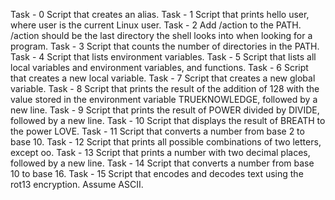 Task - 0 Script that creates an alias.
Task - 1 Script that prints hello user, where user is the current Linux user.
Task - 2 Add /action to the PATH. /action should be the last directory the shell looks into when looking for a program.
Task - 3 Script that counts the number of directories in the PATH.
Task - 4 Script that lists environment variables.
Task - 5 Script that lists all local variables and environment variables, and functions.
Task - 6 Script that creates a new local variable.
Task - 7 Script that creates a new global variable.
Task - 8 Script that prints the result of the addition of 128 with the value stored in the environment variable TRUEKNOWLEDGE, followed by a new line.
Task - 9 Script that prints the result of POWER divided by DIVIDE, followed by a new line.
Task - 10 Script that displays the result of BREATH to the power LOVE.
Task - 11 Script that converts a number from base 2 to base 10.
Task - 12 Script that prints all possible combinations of two letters, except oo.
Task - 13 Script that prints a number with two decimal places, followed by a new line.
Task - 14 Script that converts a number from base 10 to base 16.
Task - 15 Script that encodes and decodes text using the rot13 encryption. Assume ASCII.
